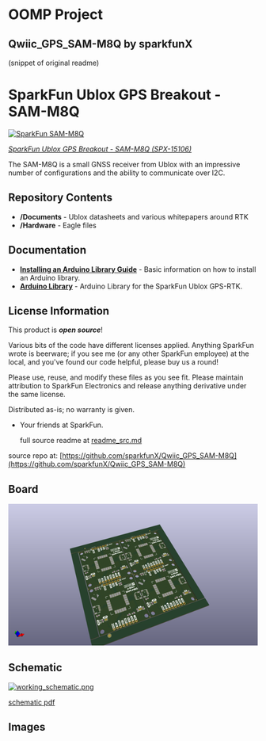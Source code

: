 # OOMP Project  
## Qwiic_GPS_SAM-M8Q  by sparkfunX  
  
(snippet of original readme)  
  
SparkFun Ublox GPS Breakout - SAM-M8Q  
===========================================================  
  
[![SparkFun SAM-M8Q](https://cdn.sparkfun.com//assets/parts/1/3/4/6/9/15106-GPS_Breakout_Ublox_SAM-M8Q__Qwiic_-01.jpg)](https://www.sparkfun.com/products/15106)  
  
[*SparkFun Ublox GPS Breakout - SAM-M8Q (SPX-15106)*](https://www.sparkfun.com/products/15106)  
  
The SAM-M8Q is a small GNSS receiver from Ublox with an impressive number of configurations and the ability to communicate over I2C.   
  
Repository Contents  
-------------------  
  
* **/Documents** - Ublox datasheets and various whitepapers around RTK  
* **/Hardware** - Eagle files  
  
Documentation  
--------------  
  
* **[Installing an Arduino Library Guide](https://learn.sparkfun.com/tutorials/installing-an-arduino-library)** - Basic information on how to install an Arduino library.  
* **[Arduino Library](https://github.com/sparkfun/SparkFun_Ublox_Arduino_Library)** - Arduino Library for the SparkFun Ublox GPS-RTK.  
  
License Information  
-------------------  
  
This product is _**open source**_!   
  
Various bits of the code have different licenses applied. Anything SparkFun wrote is beerware; if you see me (or any other SparkFun employee) at the local, and you've found our code helpful, please buy us a round!  
  
Please use, reuse, and modify these files as you see fit. Please maintain attribution to SparkFun Electronics and release anything derivative under the same license.  
  
Distributed as-is; no warranty is given.  
  
- Your friends at SparkFun.  
  
  full source readme at [readme_src.md](readme_src.md)  
  
source repo at: [https://github.com/sparkfunX/Qwiic_GPS_SAM-M8Q](https://github.com/sparkfunX/Qwiic_GPS_SAM-M8Q)  
## Board  
  
[![working_3d.png](working_3d_600.png)](working_3d.png)  
## Schematic  
  
[![working_schematic.png](working_schematic_600.png)](working_schematic.png)  
  
[schematic pdf](working_schematic.pdf)  
## Images  
